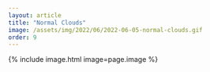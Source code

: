 ```yaml
---
layout: article
title: "Normal Clouds"
image: /assets/img/2022/06/2022-06-05-normal-clouds.gif
order: 9
---
```


{% include image.html image=page.image %}
